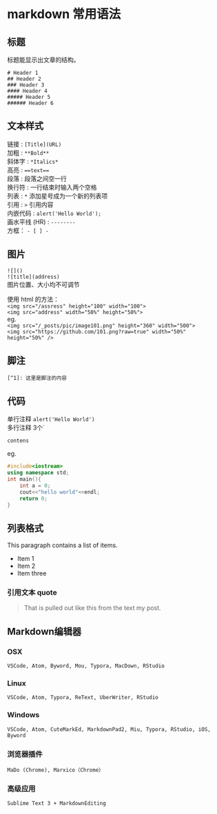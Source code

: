 ﻿# markdown 常用语法
## 标题
标题能显示出文章的结构。  
```
# Header 1  
## Header 2  
### Header 3  
#### Header 4  
##### Header 5  
###### Header 6  
```
## 文本样式
链接 : `[Title](URL)`  
加粗 : `**Bold**`  
斜体字 : `*Italics*`  
高亮 : `==text==`  
段落 : 段落之间空一行  
换行符 : 一行结束时输入两个空格  
列表 : `*` 添加星号成为一个新的列表项  
引用 : `>` 引用内容  
内嵌代码 :  `alert('Hello World');`  
画水平线 (HR) : `--------`  
方框： `- [ ] -`  

## 图片
`![]()`  
`![title](address)`  
图片位置、大小均不可调节

使用 html 的方法：  
`<img src="/assress" height="100" width="100">`  
`<img src="address" width="50%" height="50%">`  
eg.  
`<img src="/_posts/pic/image101.png" height="360" width="500"> `  
`<img src="https://github.com/101.png?raw=true" width="50%" height="50%" />`  
## 脚注
`[^1]: 这里是脚注的内容`   
[^1]: 这里是脚注的内容  
这里是脚注[^n]  
`[^n]: 这里是脚注的内容`  
[^n]: 这里是脚注的内容  
## 代码
单行注释 `alert('Hello World')`   
多行注释 3个`  
```language
contens
```  
eg.  
```c++
#include<iostream>
using namespace std;
int main(){
    int a = 0;
    cout<<"hello world"<<endl;
    return 0;
}
```  
## 列表格式
This paragraph contains a list of items.  
* Item 1   
* Item 2   
* Item three  

### 引用文本 quote     
> That is pulled out like this from the text my post.  

## Markdown编辑器
### OSX
`VSCode, Atom, Byword, Mou, Typora, MacDown, RStudio`
### Linux
`VSCode, Atom, Typora, ReText, UberWriter, RStudio`
### Windows
`VSCode, Atom, CuteMarkEd, MarkdownPad2, Miu, Typora, RStudio, iOS, Byword`
### 浏览器插件
`MaDo (Chrome), Marxico（Chrome）`
### 高级应用
`Sublime Text 3 + MarkdownEditing`
